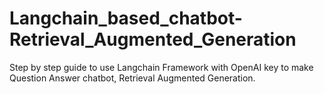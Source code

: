 # Langchain_based_chatbot-Retrieval_Augmented_Generation

Step by step guide to use Langchain Framework with OpenAI key to make Question Answer chatbot, Retrieval Augmented Generation.
